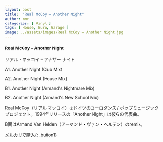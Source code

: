 ```yaml
---
layout: post
title:  "Real McCoy – Another Night"
author: mmr
categories: [ Vinyl ]
tags: [ House, Euro, Garage ]
image: ../assets/images/Real McCoy – Another Night.jpg
---
```


#### Real McCoy – Another Night

リアル・マッコイ – アナザー ナイト

A1. Another Night (Club Mix)

A2. Another Night (House Mix)

B1. Another Night (Armand's Nightmare Mix)

B2. Another Night (Armand's New School Mix)

Real McCoy（リアル マッコイ）はドイツのユーロダンス / ポップミュージックプロジェクト。1994年リリースの「Another Night」は彼らの代表曲。

B面はArmand Van Helden（アーマンド・ヴァン・ヘルデン）のremix。

[メルカリで購入](https://jp.mercari.com/item/m15854439320){: .button1}

